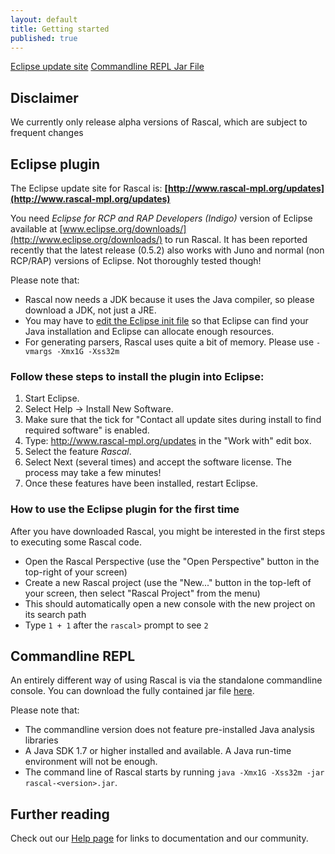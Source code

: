 ```yaml
---
layout: default
title: Getting started
published: true
---
```


<p class="text-center">
   <a class="btn" href="http://www.rascal-mpl.org/updates"><i class="icon-shopping-cart"></i>Eclipse update site</a>
   <a class="btn" href="http://www.example.com"><i class="icon-file"></i>Commandline REPL Jar File</a>
</p>

## Disclaimer

We currently only release alpha versions of Rascal, which are subject to frequent changes

## Eclipse plugin

The Eclipse update site for Rascal is: **[http://www.rascal-mpl.org/updates](http://www.rascal-mpl.org/updates)**

You need _Eclipse for RCP and RAP Developers (Indigo)_ version of Eclipse
available at [www.eclipse.org/downloads/](http://www.eclipse.org/downloads/) to run Rascal. It has been reported recently that the latest release (0.5.2) also works with
Juno and normal (non RCP/RAP) versions of Eclipse. Not thoroughly tested though!

Please note that:
 
 - Rascal now needs a JDK because it uses the Java compiler, so please download a JDK, not just a JRE.
 - You may have to [edit the Eclipse init file](/start/editini.html) so
   that Eclipse can find your Java installation and Eclipse can allocate enough
   resources.
 - For generating parsers, Rascal uses quite a bit of memory. Please use `-vmargs -Xmx1G -Xss32m`
 
### Follow these steps to install the plugin into Eclipse:

1. Start Eclipse.
1. Select Help -> Install New Software.
1. Make sure that the tick for "Contact all update sites during install to find required software" is enabled.
1. Type: http://www.rascal-mpl.org/updates in the "Work with" edit box.
1. Select the feature *Rascal*.
1. Select Next (several times) and accept the software license. The process may take a few minutes!
1. Once these features have been installed, restart Eclipse.

### How to use the Eclipse plugin for the first time

After you have downloaded Rascal, you might be interested in the first steps to executing some Rascal code.

 - Open the Rascal Perspective (use the "Open Perspective" button in the top-right of your screen)
 - Create a new Rascal project (use the "New..." button in the top-left of your screen, then select "Rascal Project" from the menu)
 - This should automatically open a new console with the new project on its search path
 - Type `1 + 1` after the `rascal>` prompt to see `2`

## Commandline REPL

An entirely different way of using Rascal is via the standalone commandline console.
You can download the fully contained jar file [here](http://www.example.com).

Please note that:

- The commandline version does not feature pre-installed Java analysis libraries
- A Java SDK 1.7 or higher installed and available. A Java run-time environment will not be enough.
- The command line of Rascal starts by running `java -Xmx1G -Xss32m -jar rascal-<version>.jar`.

## Further reading

Check out our [Help page](/help/) for links to documentation and our community.